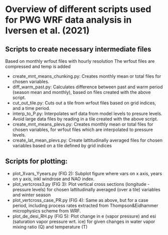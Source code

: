 # Overview of different scripts used for PWG WRF data analysis in Iversen et al. (2021)

## Scripts to create necessary intermediate files 

Based on monthly wrfout files with hourly resolution
The wrfout files are compressed and temp is added

* create\_mnt\_means\_chunking.py: Creates monthly mean or total files for chosen variables.
* diff\_warm\_past.py: Calculates difference between past and warm period (season mean and monthly), based on files created with the above script. 
* cut\_out\_tile.py: Cuts out a tile from wrfout files based on grid indices, and a time period.
* interp\_to\_P.py: Interpolates wrf data from model levels to presure levels. Avoid large data files by reading in a tile created with the above script. 
* create\_mnt\_means\_plevs.py: Creates monthly mean or total files for chosen variables, for wrfout files which are interpolated to pressure levels. 
* create\_lat\_mean\_plevs.py: Create lattitudinally averaged files for chosen variables based on a tile defined by grid indices

## Scripts for plotting:
* plot\_Xvars\_Yyears.py (FIG 2): Subplot figure where vars on x axis, years on y axis, inkl windrose and NAO index.
* plot\_vertcross3.py (FIG 3): Plot vertical cross sections (longitude - pressure levels) for chosen lattitudinally averaged (over a tile) variables and winter season
* plot\_vertcross\_case\_PR.py (FIG 4): Same as above, but for a case period, including process rates extracted from Thompson&Eidhammer microphysics scheme from WRF.
* plot\_de\_desi\_RH.py (FIG 5): Plot change in e (vapor pressure) and esi (saturation vapor pressure wrt. ice) for given changes in water vapor mixing ratio (Q) and temperature (T)
